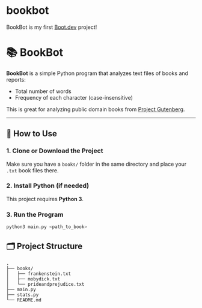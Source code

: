 # bookbot

BookBot is my first [Boot.dev](https://www.boot.dev) project!

# 📚 BookBot

**BookBot** is a simple Python program that analyzes text files of books and reports:
- Total number of words
- Frequency of each character (case-insensitive)

This is great for analyzing public domain books from [Project Gutenberg](https://www.gutenberg.org/).

---

## 🚀 How to Use

### 1. Clone or Download the Project

Make sure you have a `books/` folder in the same directory and place your `.txt` book files there.

### 2. Install Python (if needed)

This project requires **Python 3**.

### 3. Run the Program

```bash
python3 main.py <path_to_book>
```
## 🗂️ Project Structure
```
.
├── books/
│   ├── frankenstein.txt
│   ├── mobydick.txt
│   └── prideandprejudice.txt
├── main.py
├── stats.py
└── README.md
```
